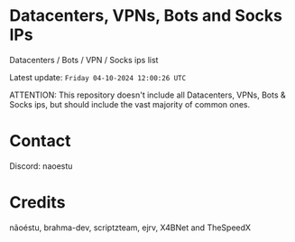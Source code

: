 # Datacenters, VPNs, Bots and Socks IPs
 
Datacenters / Bots / VPN / Socks ips list

Latest update: `Friday 04-10-2024 12:00:26 UTC` 

ATTENTION: This repository doesn't include all Datacenters, VPNs, Bots & Socks ips, 
but should include the vast majority of common ones.

# Contact
Discord: naoestu

# Credits
nãoéstu, brahma-dev, scriptzteam, ejrv, X4BNet and TheSpeedX
